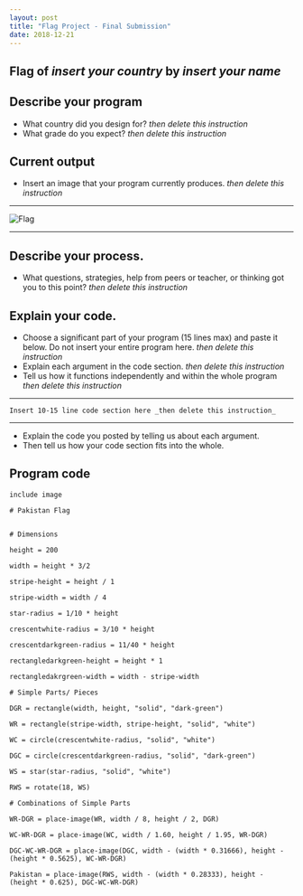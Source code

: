 ```yaml
---
layout: post
title: "Flag Project - Final Submission"
date: 2018-12-21
---
```


## Flag of _insert your country_ by _insert your name_

## Describe your program

-   What country did you design for? _then delete this instruction_
-   What grade do you expect? _then delete this instruction_

<!--- Delete this comment and add your writing -->

## Current output

-   Insert an image that your program currently produces. _then delete this instruction_

* * *
![Flag](/images/final-flag.png)
* * *

## Describe your process.

-   What questions, strategies, help from peers or teacher, or thinking got you to this point? _then delete this instruction_

<!--- Delete this comment and add your writing -->


## Explain your code.

-   Choose a significant part of your program (15 lines max) and paste it below. Do not insert your entire program here. _then delete this instruction_
-   Explain each argument in the code section. _then delete this instruction_
-   Tell us how it functions independently and within the whole program _then delete this instruction_

* * *

```
Insert 10-15 line code section here _then delete this instruction_
```

* * *

-   Explain the code you posted by telling us about each argument.
-   Then tell us how your code section fits into the whole.
 
<!--- Delete this comment and add your writing -->


## Program code

```
include image

# Pakistan Flag


# Dimensions

height = 200

width = height * 3/2

stripe-height = height / 1

stripe-width = width / 4

star-radius = 1/10 * height

crescentwhite-radius = 3/10 * height

crescentdarkgreen-radius = 11/40 * height

rectangledarkgreen-height = height * 1

rectangledakrgreen-width = width - stripe-width

# Simple Parts/ Pieces

DGR = rectangle(width, height, "solid", "dark-green")

WR = rectangle(stripe-width, stripe-height, "solid", "white")

WC = circle(crescentwhite-radius, "solid", "white")

DGC = circle(crescentdarkgreen-radius, "solid", "dark-green")

WS = star(star-radius, "solid", "white")

RWS = rotate(18, WS)

# Combinations of Simple Parts

WR-DGR = place-image(WR, width / 8, height / 2, DGR)

WC-WR-DGR = place-image(WC, width / 1.60, height / 1.95, WR-DGR)

DGC-WC-WR-DGR = place-image(DGC, width - (width * 0.31666), height - (height * 0.5625), WC-WR-DGR)

Pakistan = place-image(RWS, width - (width * 0.28333), height - (height * 0.625), DGC-WC-WR-DGR)

```
